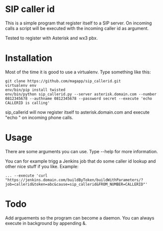 SIP caller id
=============
This is a simple program that register itself to a SIP server. On incoming calls a script will be executed with the incoming caller id as argument.

Tested to register with Asterisk and wx3 pbx.

Installation
============
Most of the time it is good to use a virtualenv. Type something like this:

	git clone https://github.com/magapp/sip_callerid.git
	virtualenv env
	env/bin/pip install twisted
	env/bin/python sip_callerid.py --server asterisk.domain.com --number 0812345678 --authname 0812345678 --password secret --execute 'echo CALLERID is calling'

sip_callerid will now register itself to asterisk.domain.com and execute "echo <incoming callerid>" on incoming phone calls.

Usage
=====
There are some arguments you can use. Type --help for more information.

You can for example trigg a Jenkins job that do some caller id lookup and other nice stuff if you like. Example:

	... --execute 'curl "https://jenkins.domain.com/buildByToken/buildWithParameters/?job=callerid&token=abc&cause=sip_callerid&FROM_NUMBER=CALLERID"'

Todo
===
Add arguements so the program can become a daemon. You can always execute in background by appending &.

